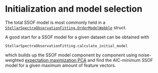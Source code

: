 # Initialization and model selection

The total SSOF model is most commonly held in a [`StellarSpectraObservationFitting.OrderModelWobble`](@ref) struct.

A good start for a SSOF model for a given dataset can be obtained with

```@docs
StellarSpectraObservationFitting.calculate_initial_model
```

which builds up the SSOF model component by component using noise-weighted [expectation maximization PCA](https://github.com/christiangil/ExpectationMaximizationPCA.jl) and find the AIC-minimum SSOF model for a given maximum amount of feature vectors.
